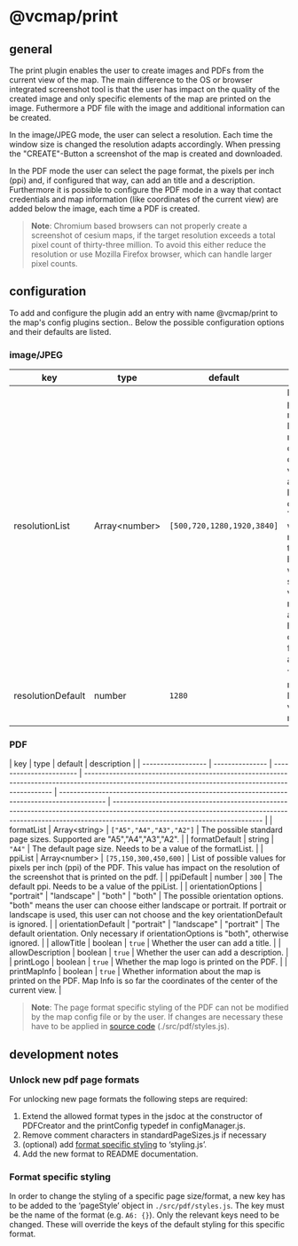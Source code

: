 # @vcmap/print

## general

The print plugin enables the user to create images and PDFs from the current view of the map. The main difference to the OS or browser integrated screenshot tool is that the user has impact on the quality of the created image and only specific elements of the map are printed on the image. Futhermore a PDF file with the image and additional information can be created.

In the image/JPEG mode, the user can select a resolution. Each time the window size is changed the resolution adapts accordingly. When pressing the "CREATE"-Button a screenshot of the map is created and downloaded.

In the PDF mode the user can select the page format, the pixels per inch (ppi) and, if configured that way, can add an title and a description. Furthermore it is possible to configure the PDF mode in a way that contact credentials and map information (like coordinates of the current view) are added below the image, each time a PDF is created.

> **Note**: Chromium based browsers can not properly create a screenshot of cesium maps, if the target resolution exceeds a total pixel count of thirty-three million. To avoid this either reduce the resolution or use Mozilla Firefox browser, which can handle larger pixel counts.

## configuration

To add and configure the plugin add an entry with name @vcmap/print to the map's config plugins section.. Below the possible configuration options and their defaults are listed.

### image/JPEG

| key               | type            | default                    | description                                                                                                                                                                                                                                                                                |
| ----------------- | --------------- | -------------------------- | ------------------------------------------------------------------------------------------------------------------------------------------------------------------------------------------------------------------------------------------------------------------------------------------ |
| resolutionList    | Array\<number\> | `[500,720,1280,1920,3840]` | List of possible resolutions. Each resolution consists of only one value. This is always the longes side of the image. Thus, if the width of the map is bigger than the height, the width is the selected value of the resolution list and the height is calculated from the aspect ratio. |
| resolutionDefault | number          | `1280`                     | The default resolution. Needs to be a value of the resolutionList.                                                                                                                                                                                                                         |

### PDF

| key                | type            | default                 | description                                                                                                                                         |
| ------------------ | --------------- | ----------------------- | --------------------------------------------------------------------------------------------------------------------------------------------------- | ------------------------------------------------------------------------------------------- | ------------------------------------------------------------------------------------------------------------------------------------------------------------------------------------------------------ |
| formatList         | Array\<string\> | `["A5","A4","A3","A2"]` | The possible standard page sizes. Supported are "A5","A4","A3","A2".                                                                                |
| formatDefault      | string          | `"A4"`                  | The default page size. Needs to be a value of the formatList.                                                                                       |
| ppiList            | Array\<number\> | `[75,150,300,450,600]`  | List of possible values for pixels per inch (ppi) of the PDF. This value has impact on the resolution of the screenshot that is printed on the pdf. |
| ppiDefault         | number          | `300`                   | The default ppi. Needs to be a value of the ppiList.                                                                                                |
| orientationOptions | "portrait"      | "landscape"             | "both"                                                                                                                                              | "both"                                                                                      | The possible orientation options. "both" means the user can choose either landscape or portrait. If portrait or landscape is used, this user can not choose and the key orientationDefault is ignored. |
| orientationDefault | "portrait"      | "landscape"             | "portrait"                                                                                                                                          | The default orientation. Only necessary if orientationOptions is "both", otherwise ignored. |
| allowTitle         | boolean         | `true`                  | Whether the user can add a title.                                                                                                                   |
| allowDescription   | boolean         | `true`                  | Whether the user can add a description.                                                                                                             |
| printLogo          | boolean         | `true`                  | Whether the map logo is printed on the PDF.                                                                                                         |
| printMapInfo       | boolean         | `true`                  | Whether information about the map is printed on the PDF. Map Info is so far the coordinates of the center of the current view.                      |

> **Note**: The page format specific styling of the PDF can not be modified by the map config file or by the user. If changes are necessary these have to be applied in [source code](#format-specific-styling) (./src/pdf/styles.js).

## development notes

### Unlock new pdf page formats

For unlocking new page formats the following steps are required:

1. Extend the allowed format types in the jsdoc at the constructor of PDFCreator and the printConfig typedef in configManager.js.
2. Remove comment characters in standardPageSizes.js if necessary
3. (optional) add [format specific styling](#format-specific-styling) to ‘styling.js’.
4. Add the new format to README documentation.

### Format specific styling

In order to change the styling of a specific page size/format, a new key has to be added to the ‘pageStyle’ object in `./src/pdf/styles.js`. The key must be the name of the format (e.g. `A6: {}`). Only the relevant keys need to be changed. These will override the keys of the default styling for this specific format.
